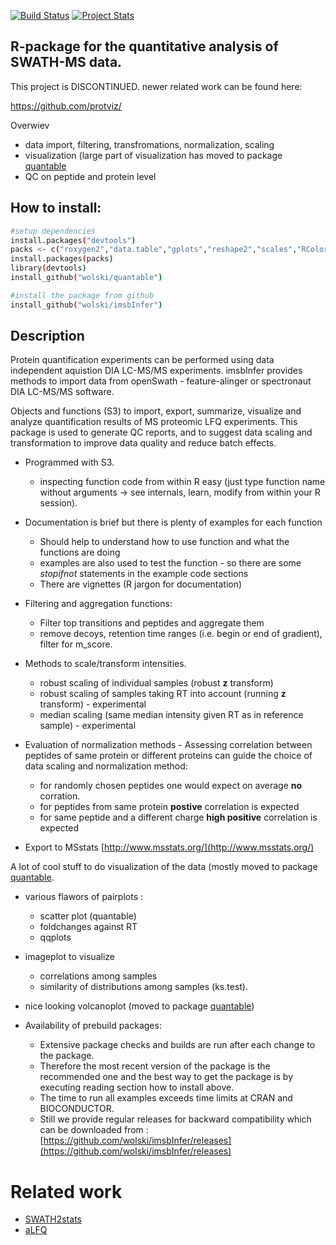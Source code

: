 [![Build Status](https://travis-ci.org/wolski/imsbInfer.svg?branch=master)](https://travis-ci.org/wolski/imsbInfer)
[![Project Stats](https://www.ohloh.net/p/imsbInfer/widgets/project_thin_badge.gif)](https://www.ohloh.net/p/imsbInfer)

## R-package for the quantitative analysis of SWATH-MS data.

This project is DISCONTINUED. newer related work can be found here:

https://github.com/protviz/

Overwiev

- data import, filtering, transfromations, normalization,  scaling
- visualization (large part of visualization has moved to package [quantable](https://github.com/protViz/quantable)
- QC on peptide and protein level

## How to install:
```sh
#setup dependencies
install.packages("devtools")
packs <- c("roxygen2","data.table","gplots","reshape2","scales","RColorBrewer")
install.packages(packs)
library(devtools)
install_github("wolski/quantable")

#install the package from github
install_github("wolski/imsbInfer")
```

## Description

Protein quantification experiments can be performed using data independent aquistion DIA LC-MS/MS experiments.
imsbInfer provides methods to import data from openSwath - feature-alinger or spectronaut DIA LC-MS/MS software.

Objects and functions (S3) to import, export, summarize, visualize and analyze quantification results of MS proteomic LFQ experiments. This package is used to generate QC reports, and to suggest data scaling and transformation to improve data quality and reduce batch effects.

* Programmed with S3. 
  * inspecting function code from within R easy (just type function name without arguments -> see internals, learn, modify from within your R session).

* Documentation is brief but there is plenty of examples for each function
  * Should help to understand how to use function and what the functions are doing
  * examples are also used to test the function - so there are some _stopifnot_ statements in the example code sections
  * There are vignettes (R jargon for documentation)

* Filtering and aggregation functions:
  * Filter top transitions and peptides and aggregate them
  * remove decoys, retention time ranges (i.e. begin or end of gradient), filter for m_score.

* Methods to scale/transform intensities.
  - robust scaling of individual samples (robust __z__ transform)
  - robust scaling of samples taking RT into account (running __z__ transform) - experimental
  - median scaling (same median intensity given RT as in reference sample) - experimental

* Evaluation of normalization methods - Assessing correlation between peptides of same protein or different proteins can guide the choice of data scaling and normalization method:
  - for randomly chosen peptides one would expect on average **no** corration.
  - for peptides from same protein **postive** correlation is expected
  - for same peptide and a different charge **high positive** correlation is expected

* Export to MSstats [http://www.msstats.org/](http://www.msstats.org/)

A lot of cool stuff to do visualization of the data (mostly moved to package [quantable](https://github.com/protViz/quantable).

* various flawors of pairplots : 
  - scatter plot (quantable)
  - foldchanges against RT
  - qqplots

* imageplot to visualize 
  - correlations among samples
  - similarity of distributions among samples (ks.test).

* nice looking volcanoplot (moved to package [quantable](https://github.com/protviz/quantable))

* Availability of prebuild packages:
  - Extensive package checks and builds are run after each change to the package.
  - Therefore the most recent version of the package is the recommended one and the best way to get the package is by executing reading section how to install above.
  - The time to run all examples exceeds time limits at CRAN and BIOCONDUCTOR.
  - Still we provide regular releases for backward compatibility which can be downloaded from : [https://github.com/wolski/imsbInfer/releases](https://github.com/wolski/imsbInfer/releases)

# Related work

* [SWATH2stats](http://www.bioconductor.org/packages/release/bioc/html/SWATH2stats.html)
* [aLFQ](https://cran.r-project.org/web/packages/aLFQ/index.html)
